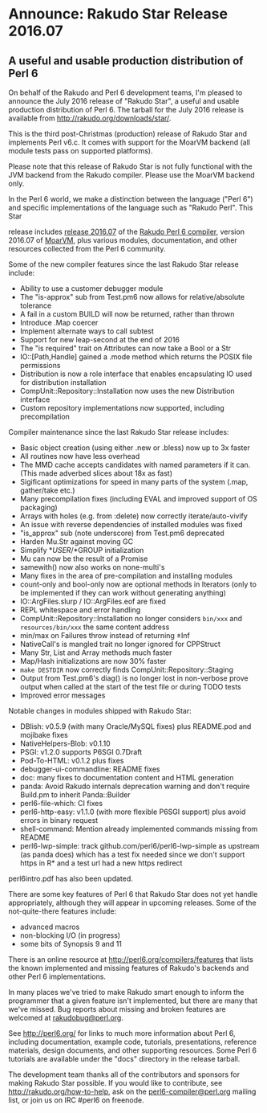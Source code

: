 # Announce: Rakudo Star Release 2016.07

## A useful and usable production distribution of Perl 6

On behalf of the Rakudo and Perl 6 development teams, I'm pleased to
announce the July 2016 release of "Rakudo Star", a useful and usable
production distribution of Perl 6. The tarball for the July 2016 release
is available from <http://rakudo.org/downloads/star/>.

This is the third post-Christmas (production) release of Rakudo Star and
implements Perl v6.c. It comes with support for the MoarVM backend (all
module tests pass on supported platforms).

Please note that this release of Rakudo Star is not fully functional with
the JVM backend from the Rakudo compiler. Please use the MoarVM backend
only.

In the Perl 6 world, we make a distinction between the language ("Perl
6") and specific implementations of the language such as "Rakudo Perl".
This Star

release includes [release 2016.07] of the [Rakudo Perl 6 compiler],
version 2016.07 of [MoarVM], plus various modules, documentation, and
other resources collected from the Perl 6 community.

[release 2016.07]: https://raw.githubusercontent.com/rakudo/rakudo/2016.07/docs/announce/2016.07.md
[Rakudo Perl 6 compiler]: http://github.com/rakudo/rakudo
[MoarVM]: http://moarvm.org/

Some of the new compiler features since the last Rakudo Star release include:

  * Ability to use a customer debugger module
  * The "is-approx" sub from Test.pm6 now allows for relative/absolute
    tolerance
  * A fail in a custom BUILD will now be returned, rather than thrown
  * Introduce .Map coercer
  * Implement alternate ways to call subtest
  * Support for new leap-second at the end of 2016
  * The "is required" trait on Attributes can now take a Bool or a Str
  * IO::[Path,Handle] gained a .mode method which returns the POSIX file
    permissions
  * Distribution is now a role interface that enables encapsulating IO
    used for distribution installation
  * CompUnit::Repository::Installation now uses the new Distribution
    interface
  * Custom repository implementations now supported, including
    precompilation

Compiler maintenance since the last Rakudo Star release includes:

  * Basic object creation (using either .new or .bless) now up to 3x faster
  * All routines now have less overhead
  * The MMD cache accepts candidates with named parameters if it can.
    (This made adverbed slices about 18x as fast)
  * Sigificant optimizations for speed in many parts of the system (.map,
    gather/take etc.)
  * Many precompilation fixes (including EVAL and improved support of OS
    packaging)
  * Arrays with holes (e.g. from :delete) now correctly iterate/auto-vivify
  * An issue with reverse dependencies of installed modules was fixed
  * "is_approx" sub (note underscore) from Test.pm6 deprecated
  * Harden Mu.Str against moving GC
  * Simplify $*USER/$*GROUP initialization
  * Mu can now be the result of a Promise
  * samewith() now also works on none-multi's
  * Many fixes in the area of pre-compilation and installing modules
  * count-only and bool-only now are optional methods in Iterators
    (only to be implemented if they can work without generating anything)
  * IO::ArgFiles.slurp / IO::ArgFiles.eof are fixed
  * REPL whitespace and error handling
  * CompUnit::Repository::Installation no longer considers `bin/xxx` and
    `resources/bin/xxx` the same content address
  * min/max on Failures throw instead of returning ±Inf
  * NativeCall's is mangled trait no longer ignored for CPPStruct
  * Many Str, List and Array methods much faster
  * Map/Hash initializations are now 30% faster
  * `make DESTDIR` now correctly finds CompUnit::Repository::Staging
  * Output from Test.pm6's diag() is no longer lost in non-verbose prove output
    when called at the start of the test file or during TODO tests
  * Improved error messages

Notable changes in modules shipped with Rakudo Star:

  * DBIish: v0.5.9 (with many Oracle/MySQL fixes) plus README.pod and mojibake fixes
  * NativeHelpers-Blob: v0.1.10 
  * PSGI: v1.2.0 supports P6SGI 0.7Draft
  * Pod-To-HTML: v0.1.2 plus fixes
  * debugger-ui-commandline: README fixes
  * doc: many fixes to documentation content and HTML generation
  * panda: Avoid Rakudo internals deprecation warning and don't require Build.pm to inherit Panda::Builder
  * perl6-file-which: CI fixes
  * perl6-http-easy: v1.1.0 (with more flexible P6SGI support) plus avoid errors in binary request
  * shell-command: Mention already implemented commands missing from README
  * perl6-lwp-simple: track github.com/perl6/perl6-lwp-simple as upstream (as
    panda does) which has a test fix needed since we don't support https in R*
    and a test url had a new https redirect

perl6intro.pdf has also been updated.

There are some key features of Perl 6 that Rakudo Star does not yet
handle appropriately, although they will appear in upcoming releases.
Some of the not-quite-there features include:

  * advanced macros
  * non-blocking I/O (in progress)
  * some bits of Synopsis 9 and 11

There is an online resource at <http://perl6.org/compilers/features>
that lists the known implemented and missing features of Rakudo's
backends and other Perl 6 implementations.

In many places we've tried to make Rakudo smart enough to inform the
programmer that a given feature isn't implemented, but there are many
that we've missed. Bug reports about missing and broken features are
welcomed at <rakudobug@perl.org>.

See <http://perl6.org/> for links to much more information about
Perl 6, including documentation, example code, tutorials, presentations,
reference materials, design documents, and other supporting resources.
Some Perl 6 tutorials are available under the "docs" directory in
the release tarball.

The development team thanks all of the contributors and sponsors for
making Rakudo Star possible. If you would like to contribute, see
<http://rakudo.org/how-to-help>, ask on the <perl6-compiler@perl.org>
mailing list, or join us on IRC \#perl6 on freenode.
